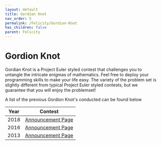 ```yaml
---
layout: default
title: Gordion Knot
nav_order: 5
permalink: /Felicity/Gordion-Knot
has_children: false
parent: Felicity
---
```


# Gordion Knot

Gordian Knot is a Project Euler styled contest that challenges you to untangle the intricate enigmas of mathematics. Feel free to deploy your programming skills to make your life easy. The variety of the problem set is slightly different from typical Project Euler styled contests, but we guarantee that you will enjoy the problemset! 

A list of the previous Gordion Knot's conducted can be found below

| Year | Contest                                                      			|
| ---- | -------------------------------------------------------------- 		|
| 2018 | [Announcement Page](https://codeforces.com/blog/entry/57311)			|
| 2016 | [Announcement Page](https://codeforces.com/blog/entry/22660)			|
| 2013 | [Announcement Page](https://codeforces.com/blog/entry/6738)			|
